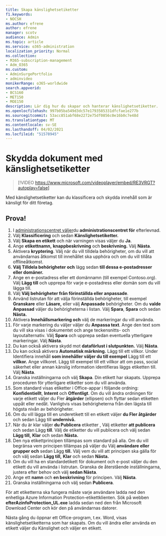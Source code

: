 ```yaml
---
title: Skapa känslighetsetiketter
f1.keywords:
- NOCSH
ms.author: efrene
author: efrene
manager: scotv
audience: Admin
ms.topic: article
ms.service: o365-administration
localization_priority: Normal
ms.collection:
- M365-subscription-management
- Adm_O365
ms.custom:
- AdminSurgePortfolio
- adminvideo
monikerRange: o365-worldwide
search.appverid:
- BCS160
- MET150
- MOE150
description: Lär dig hur du skapar och hanterar känslighetsetiketter.
ms.openlocfilehash: 997b05ba549d3dc57e1793585331dfcfae1e277b
ms.sourcegitcommit: 53acc851abf68e2272e75df0856c0e16b0c7e48d
ms.translationtype: MT
ms.contentlocale: sv-SE
ms.lasthandoff: 04/02/2021
ms.locfileid: "51578945"
---
```

# <a name="protect-documents-with-sensitivity-labels"></a>Skydda dokument med känslighetsetiketter

> [!VIDEO https://www.microsoft.com/videoplayer/embed/RE3VRGT?autoplay=false]

Med känslighetsetiketter kan du klassificera och skydda innehåll som är känsligt för ditt företag.

## <a name="try-it"></a>Prova!

1. I [administrationscentret väljer](https://admin.microsoft.com)du **administrationscentret för** efterlevnad.
1. Välj **Klassificering** och sedan **Känslighetsetiketter.**
1. Välj **Skapa en etikett** och när varningen visas väljer du **Ja**.
1. Ange **etikettnamn,** **knappbeskrivning** och **beskrivning.** Välj **Nästa**.
1. Aktivera **kryptering**. Välj när du vill tilldela behörigheter, om du vill att användarnas åtkomst till innehållet ska upphöra och om du vill tillåta offlineåtkomst.
1. **Välj Tilldela behörigheter och** lägg sedan **till dessa e-postadresser eller domäner.**
1. Ange en e-postadress eller ett domännamn (till exempel Contoso.org).  Välj **Lägg till** och upprepa för varje e-postadress eller domän som du vill lägga till.
1. Välj **Välj behörigheter från förinställda eller anpassade**.
1. Använd listrutan för att välja förinställda behörigheter, till exempel **Granskare** eller **Läsare,** eller välj **Anpassade** behörigheter. Om du **valde Anpassad** väljer du behörigheterna i listan. Välj **Spara**, **Spara** och sedan **Nästa.**
1. Aktivera **Innehållsmarkering och** välj de markeringar du vill använda.
1. För varje markering du väljer väljer du **Anpassa text**. Ange den text som du vill ska visas i dokumentet och ange teckensnitts- och layoutalternativ. Välj **Spara** och upprepa sedan eventuella ytterligare markeringar. Välj **Nästa**.
1. Du kan också aktivera skydd mot **dataförlust i slutpunkten.** Välj **Nästa**.
1. Du kan också aktivera **Automatisk märkning.** Lägg till ett villkor. Under Identifiera innehåll **som innehåller väljer du till exempel** Lägg till ett **villkor.** Ange villkoret. Lägg till exempel till ett villkor att om pass, social säkerhet eller annan känslig information identifieras läggs etiketten till. Välj **Nästa**.
1. Granska inställningarna och välj **Skapa**. Din etikett har skapats. Upprepa proceduren för ytterligare etiketter som du vill använda.
1. Som standard visas etiketter i Office-appar i följande ordning: **Konfidentiellt**, **Internt** och **Offentligt**. Om du vill ändra ordningen för varje etikett väljer du Fler **åtgärder** (ellipsen) och flyttar sedan etiketten uppåt eller nedåt. Vanligtvis visas behörigheterna från den lägsta till högsta nivån av behörigheter.
1. Om du vill lägga till en underetikett till en etikett väljer **du Fler åtgärder** och sedan Lägg till **undernivå.**
1. När du är klar väljer **du Publicera** etiketter , Välj etiketter **att publicera** och sedan Lägg **till**. Välj de etiketter du vill publicera och välj sedan **Lägg till,** **Klar** och sedan **Nästa.**
1. Den nya etikettprincipen tillämpas som standard på alla. Om du vill begränsa vem principen tillämpas på väljer du Välj **användare eller grupper och** sedan Lägg **till.** Välj vem du vill att principen ska gälla för och välj sedan **Lägg till,** **Klar** och sedan **Nästa.**
1. Om du vill ha en standardetikett för dokument och e-post väljer du den etikett du vill använda i listrutan. Granska de återstående inställningarna, justera efter behov och välj **sedan Nästa**.
1. Ange ett **namn** och **en beskrivning** för principen. Välj **Nästa**.
1. Granska inställningarna och välj sedan **Publicera**.

För att etiketterna ska fungera måste varje användare ladda ned den enhetliga Azure Information Protection-etikettklienten. Sök på webben **efterAzinfoProtection_UL.exe** ladda sedan ned den från Microsoft Download Center och kör den på användarnas datorer.

Nästa gång du öppnar ett Office-program, t.ex. Word, visas känslighetsetiketterna som har skapats. Om du vill ändra eller använda en etikett väljer du Känslighet och väljer en etikett.

